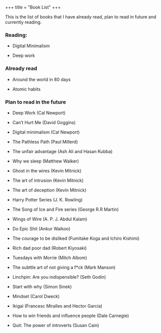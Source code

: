 +++
title = "Book List"
+++

This is the list of books that I have already read, plan to read in future and currently reading.

### Reading:

* Digital Minimalism

* Deep work


### Already read

* Around the world in 80 days

* Atomic habits


### Plan to read in the future

* Deep Work (Cal Newport)

* Can’t Hurt Me (David Goggins)

* Digital minimalism (Cal Newport)

* The Pathless Path (Paul Millerd)

* The unfair advantage (Ash Ali and Hasan Kubba)

* Why we sleep (Matthew Walker)

* Ghost in the wires (Kevin Mitnick)

* The art of intrusion (Kevin Mitnick)

* The art of deception (Kevin Mitnick)

* Harry Potter Series (J. K. Rowling)

* The Song of Ice and Fire series (George R.R Martin)

* Wings of Wire (A. P. J. Abdul Kalam)

* Do Epic Shit (Ankur Waikoo)

* The courage to be disliked (Fumitake Koga and Ichiro Kishimi)

* Rich dad poor dad (Robert Kiyosaki)

* Tuesdays with Morrie (Mitch Albom)

* The subttle art of not giving a f*ck (Mark Manson)

* Linchpin: Are you indispensible? (Seth Godin)

* Start with why (Simon Sinek)

* Mindset (Carol Dweck)

* Ikigai (Francesc Miralles and Hector Garcia)

* How to win friends and influence people (Dale Carnegie)

* Quit: The power of introverts (Susan Cain)
